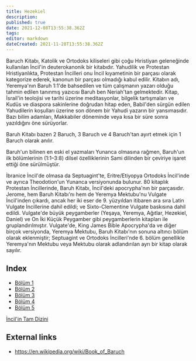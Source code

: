 ```yaml
---
title: Hezekiel
description: 
published: true
date: 2021-12-08T13:55:38.362Z
tags: 
editor: markdown
dateCreated: 2021-11-28T13:55:38.362Z
---
```


Baruch Kitabı, Katolik ve Ortodoks kiliseleri gibi çoğu Hıristiyan geleneğinde kullanılan İncil'in deuterokanonik bir kitabıdır. Yahudilik ve Protestan Hristiyanlıkta, Protestan İncilleri onu İncil kıyametinin bir parçası olarak kategorize ederek, kanonun bir parçası olmadığı kabul edilir. Kitabın adı, Yeremya'nın Baruh 1:1'de bahsedilen ve tüm çalışmanın yazarı olduğu tahmin edilen tanınmış yazıcısı Baruh ben Neriah'tan gelmektedir. Kitap, İsrail'in teolojisi ve tarihi üzerine meditasyonlar, bilgelik tartışmaları ve Kudüs ve diaspora sakinlerine doğrudan hitap eden, Babil'den sürgün edilen Yahudilerin koşulları üzerine son dönem bir Yahudi yazarın bir yansımasıdır. Bazı bilim adamları, Makkabiler döneminde veya kısa bir süre sonra yazıldığını öne sürüyorlar.

Baruh Kitabı bazen 2 Baruch, 3 Baruch ve 4 Baruch'tan ayırt etmek için 1 Baruch olarak anılır.

Baruh'un bilinen en eski el yazmaları Yunanca olmasına rağmen, Baruh'un ilk bölümlerinin (1:1–3:8) dilsel özelliklerinin Sami dilinden bir çeviriye işaret ettiği öne sürülmüştür.

İbranice İncil'de olmasa da Septuagint'te, Eritre/Etiyopya Ortodoks İncil'inde ve ayrıca Theodotion'un Yunanca versiyonunda bulunur. 80 kitaplık Protestan İncillerinde, Baruh Kitabı, İncil'deki apocrypha'nın bir parçasıdır. Jerome, hem Baruh Kitabı'nı hem de Yeremya Mektubu'nu Vulgate İncil'inden çıkardı, ancak her iki eser de 9. yüzyıldan itibaren ara sıra Latin Vulgate İncillerine dahil edildi; ve Sixto-Clementine Vulgate baskısına dahil edildi. Vulgate'de büyük peygamberler (Yeşaya, Yeremya, Ağıtlar, Hezekiel, Daniel) ve On İki Küçük Peygamber gibi peygamberlerin kitapları ile gruplandırılmıştır. Vulgate'de, King James Bible Apocrypha'da ve diğer birçok versiyonda, Yeremya Mektubu, Baruh Kitabı'nın sonuna altıncı bölüm olarak eklenmiştir; Septuagint ve Ortodoks İncilleri'nde 6. bölüm genellikle Yeremya'nın Mektubu veya Mektubu olarak adlandırılan ayrı bir kitap olarak sayılır.
## Index

- [Bölüm 1](/tr/Bible/Baruch/1)
- [Bölüm 2](/tr/Bible/Baruch/2)
- [Bölüm 3](/tr/Bible/Baruch/3)
- [Bölüm 4](/tr/Bible/Baruch/4)
- [Bölüm 5](/tr/Bible/Baruch/5)



[İncil'in Tam Dizini](/tr/index/bible)


## External links

- https://en.wikipedia.org/wiki/Book_of_Baruch